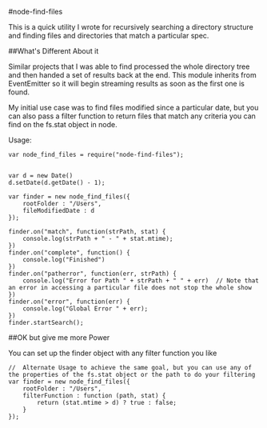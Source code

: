 #node-find-files

This is a quick utility I wrote for recursively searching a directory structure and finding files and directories that match a particular spec.

##What's Different About it

Similar projects that I was able to find processed the whole directory tree and then handed a set of results back at the end. This module inherits from EventEmitter so it will begin streaming results as soon as the first one is found.

My initial use case was to find files modified since a particular date, but you can also pass a filter function to return files that match any criteria you can find on the fs.stat object in node.

Usage:

    var node_find_files = require("node-find-files");


    var d = new Date()
    d.setDate(d.getDate() - 1);

    var finder = new node_find_files({
        rootFolder : "/Users",
        fileModifiedDate : d
    });

    finder.on("match", function(strPath, stat) {
        console.log(strPath + " - " + stat.mtime);
    })
    finder.on("complete", function() {
        console.log("Finished")
    })
    finder.on("patherror", function(err, strPath) {
        console.log("Error for Path " + strPath + " " + err)  // Note that an error in accessing a particular file does not stop the whole show
    })
    finder.on("error", function(err) {
        console.log("Global Error " + err);
    })
    finder.startSearch();

##OK but give me more Power

You can set up the finder object with any filter function you like

    //  Alternate Usage to achieve the same goal, but you can use any of the properties of the fs.stat object or the path to do your filtering
    var finder = new node_find_files({
        rootFolder : "/Users",
        filterFunction : function (path, stat) {
            return (stat.mtime > d) ? true : false;
        }
    });

